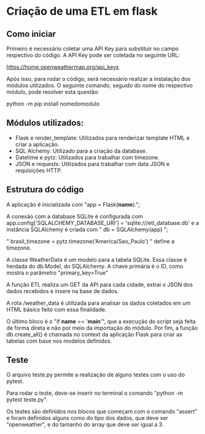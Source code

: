 # Criação de uma ETL em flask

## Como iniciar 

Primeiro é necessário coletar uma API Key para substituir no campo respectivo do código. A API Key pode ser coletada no seguinte URL:

https://home.openweathermap.org/api_keys

Após isso, para rodar o código, será necessário realizar a instalação dos módulos utilizados. O seguinte comando, seguido do nome do respectivo módulo, pode resolver esta questão:

python -m pip install nomedomodulo

## Módulos utilizados:

* Flask e render_template: Utilizados para renderizar template HTML e criar a aplicação.
* SQL Alchemy: Utilizado para a criação da database.
* Datetime e pytz: Utilizados para trabalhar com timezone.
* JSON e requests: Utilizados para trabalhar com data JSON e requisições HTTP.

## Estrutura do código

A aplicação é inicializada com "app = Flask(__name__).";

A conexão com a database SQLite é configurada com app.config['SQLALCHEMY_DATABASE_URI'] = 'sqlite:///etl_database.db' e a instância SQLAlchemy é criada com " db = SQLAlchemy(app) ";

" brasil_timezone = pytz.timezone('America/Sao_Paulo') " define a timezone.

A classe WeatherData é um modelo para a tabela SQLite. Essa classe é herdada do db.Model, do SQLAlchemy. A chave primária é o ID, como mostra o parâmetro "primary_key=True"

A função ETL realiza um GET da API para cada cidade, extrai o JSON dos dados recebidos e insere na base de dados. 

A rota /weather_data é utilizada para analisar os dados coletados em um HTML básico feito com essa finalidade.

O último bloco é o  "if __name__ == '__main__'", que a execução do script seja feita de forma direta e não por meio da importação do módulo. Por fim, a função db.create_all() é chamada no context da aplicação Flask para criar as tabelas com base nos modelos definidos.

## Teste

O arquivo teste.py permite a realização de alguns testes com o uso do pytest. 

Para rodar o teste, deve-se inserir no terminal o comando "python -m pytest teste.py". 

Os testes são definidos nos blocos que começam com o comando "assert" e foram definidos alguns como do tipo dos dados, que deve ser "openweather", e do tamanho do array que deve ser igual a 3. 
  

